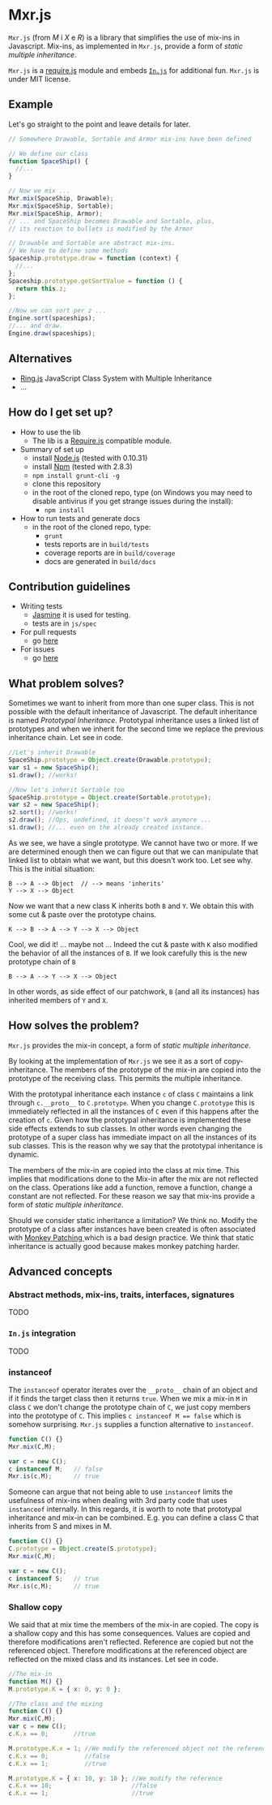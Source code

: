 # Mxr.js #

`Mxr.js` (from _M_ i _X_ e _R_) is a library that simplifies the use of mix-ins in Javascript. Mix-ins, as implemented in `Mxr.js`, provide a form of *static multiple inheritance*.

`Mxr.js` is a [require.js](http://requirejs.org/) module and embeds [`In.js`](https://github.com/valentinomiazzo/in_js) for additional fun. `Mxr.js` is under MIT license.

## Example ##

Let's go straight to the point and leave details for later.

```javascript
// Somewhere Drawable, Sortable and Armor mix-ins have been defined

// We define our class
function SpaceShip() {
  //...
}

// Now we mix ...
Mxr.mix(SpaceShip, Drawable);
Mxr.mix(SpaceShip, Sortable);
Mxr.mix(SpaceShip, Armor);
// ... and SpaceShip becomes Drawable and Sortable, plus,
// its reaction to bullets is modified by the Armor

// Drawable and Sortable are abstract mix-ins.
// We have to define some methods
Spaceship.prototype.draw = function (context) {
  //...
};
Spaceship.prototype.getSortValue = function () {
  return this.z;
};

//Now we can sort per z ...
Engine.sort(spaceships);
//... and draw.
Engine.draw(spaceships);
```

## Alternatives ##

* [Ring.js](http://ringjs.neoname.eu/) JavaScript Class System with Multiple Inheritance
* ...

## How do I get set up? ##

* How to use the lib
    * The lib is a [Require.js](http://require.js) compatible module.
* Summary of set up
    * install [Node.js](http://nodejs.org/) (tested with 0.10.31)
    * install [Npm](https://www.npmjs.com/) (tested with 2.8.3)
    * `npm install grunt-cli -g`
    * clone this repository
    * in the root of the cloned repo, type (on Windows you may need to disable antivirus if you get strange issues during the install):
        * `npm install`
* How to run tests and generate docs
    * in the root of the cloned repo, type:
        * `grunt`
        * tests reports are in `build/tests`
        * coverage reports are in `build/coverage`
        * docs are generated in `build/docs`

## Contribution guidelines ##

* Writing tests
    * [Jasmine](https://jasmine.github.io/) it is used for testing.
    * tests are in `js/spec`
* For pull requests
    * go [here](../../pulls)
* For issues
    * go [here](../../issues)

## What problem solves? ##

Sometimes we want to inherit from more than one super class. This is not possible with the default inheritance of Javascript. The default inheritance is named *Prototypal Inheritance*.
Prototypal inheritance uses a linked list of prototypes and when we inherit for the second time we replace the previous inheritance chain. Let see in code.

```javascript
//Let's inherit Drawable
SpaceShip.prototype = Object.create(Drawable.prototype);
var s1 = new SpaceShip();
s1.draw(); //works!

//Now let's inherit Sortable too
SpaceShip.prototype = Object.create(Sortable.prototype);
var s2 = new SpaceShip();
s2.sort(); //works!
s2.draw(); //Ops, undefined, it doesn't work anymore ...
s1.draw(); //... even on the already created instance.
```

As we see, we have a single prototype.  We cannot have two or more.
If we are determined enough then we can figure out that we can manipulate that linked list to obtain what we want, but this doesn't work too. Let see why. This is the initial situation:

    B --> A --> Object  // --> means 'inherits'
    Y --> X --> Object

Now we want that a new class K inherits both `B` and `Y`.
We obtain this with some cut & paste over the prototype chains.

    K --> B --> A --> Y --> X --> Object

Cool, we did it! ... maybe not ...
Indeed the cut & paste with `K` also modified the behavior of all the instances of `B`.
If we look carefully this is the new prototype chain of `B`

    B --> A --> Y --> X --> Object

In other words, as side effect of our patchwork, `B` (and all its instances) has inherited members of `Y` and `X`.

## How solves the problem? ##

`Mxr.js` provides the mix-in concept, a form of *static multiple inheritance*.

By looking at the implementation of `Mxr.js` we see it as a sort of copy-inheritance. The members of the prototype of the mix-in are copied into the prototype of the receiving class. This permits the multiple inheritance.

With the prototypal inheritance each instance `c` of class `C` maintains a link through `c.__proto__` to `C.prototype`.
When you change `C.prototype` this is immediately reflected in all the instances of `C` even if this happens after the creation of `c`. Given how the prototypal inheritance is implemented these side effects extends to sub classes. In other words even changing the prototype of a super class has immediate impact on all the instances of its sub classes.
This is the reason why we say that the prototypal inheritance is dynamic.

The members of the mix-in are copied into the class at mix time. This implies that modifications done to the Mix-in after the mix are not reflected on the class. Operations like add a function, remove a function, change a constant are not reflected.
For these reason we say that mix-ins provide a form of *static multiple inheritance*.

Should we consider static inheritance a limitation? We think no. Modify the prototype of a class after instances have been created is often associated with [Monkey Patching ](https://en.wikipedia.org/wiki/Monkey_patch) which is a bad design practice. We think that static inheritance is actually good because makes monkey patching harder.

## Advanced concepts ##

### Abstract methods, mix-ins, traits, interfaces, signatures ###

TODO

### `In.js` integration ###

TODO

### instanceof ###

The `instanceof` operator iterates over the `__proto__` chain of an object and if it finds the target class then it returns `true`.
When we mix a mix-in `M` in class `C` we don't change the prototype chain of `C`, we just copy members into the prototype of `C`.
This implies `c instanceof M == false` which is somehow surprising. `Mxr.js` supplies a function alternative to `instanceof`.

```javascript
function C() {}
Mxr.mix(C,M);

var c = new C();
c instanceof M;   // false
Mxr.is(c,M);      // true
```

Someone can argue that not being able to use `instanceof` limits the usefulness of mix-ins when dealing with 3rd party code that uses `instanceof` internally. In this regards, it is worth to note that prototypal inheritance and mix-in can be combined.
E.g. you can define a class C that inherits from S and mixes in M.

```javascript
function C() {}
C.prototype = Object.create(S.prototype);
Mxr.mix(C,M);

var c = new C();
c instanceof S;   // true
Mxr.is(c,M);      // true
```

### Shallow copy ###

We said that at mix time the members of the mix-in are copied. The copy is a shallow copy and this has some consequences.
Values are copied and therefore modifications aren't reflected. Reference are copied but not the referenced object.
Therefore modifications at the referenced object are reflected on the mixed class and its instances. Let see in code.

```javascript
//The mix-in
function M() {}
M.prototype.K = { x: 0, y: 0 };

//The class and the mixing
function C() {}
Mxr.mix(C,M);
var c = new C();
c.K.x == 0;       //true

M.prototype.K.x = 1; //We modify the referenced object not the reference
c.K.x == 0;          //false
c.K.x == 1;          //true

M.prototype.K = { x: 10, y: 10 }; //We modify the reference
c.K.x == 10;                      //false
c.K.x == 1;                       //true
```